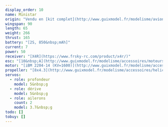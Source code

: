 ```yaml
---
display_order: 10
name: Ministar
origin: "Vendu en [kit complet](http://www.guixmodel.fr/modelisme/avions/polyclub-epp/ministar/pack-combo-ministar-3-axes-detail) par Guix Model"
wingspan: 90
length: 65
weight: 266
thrust: 165
battery: "[2S, 850&nbsp;mAh]"
current: 7
power: 50
receiver: "[X4R](https://www.frsky-rc.com/product/x4r/)"
esc: "[10&nbsp;A](http://www.guixmodel.fr/modelisme/accessoires/moteurs-et-controleurs/controleur/controleurs-ipeak-10a-detail)"
motor: "[iBM 2204-14 (KV=1600)](http://www.guixmodel.fr/modelisme/accessoires/moteurs-et-controleurs/moteurs-brushless/moteur-brushless-ibm2204-detail)"
propeller: "[8x4.3](http://www.guixmodel.fr/modelisme/accessoires/helices/helices-slow-fly-indoor/helice-8-43-detail)"
servos:
  - role: profondeur
    model: 5&nbsp;g
  - role: dérive
    model: 5&nbsp;g
  - role: ailerons
    count: 2
    model: 3.7&nbsp;g
todo: []
tobuy: []
---
```

